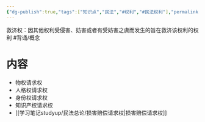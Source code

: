 ```yaml
---
{"dg-publish":true,"tags":["知识点","民法","#权利","#民法权利"],"permalink":"/学习笔记studyup/民法总论/救济权/","dgPassFrontmatter":true,"created":"2024-07-05T16:03:32.566+08:00","updated":"2024-11-01T14:31:56.553+08:00"}
---
```


救济权：因其他权利受侵害、妨害或者有受妨害之虞而发生的旨在救济该权利的权利 #背诵/概念 
# 内容
- 物权请求权
- 人格权请求权
- 身份权请求权
- 知识产权请求权
- [[学习笔记studyup/民法总论/损害赔偿请求权\|损害赔偿请求权]]
